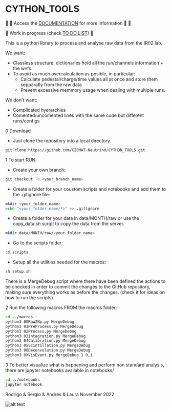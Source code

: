 # CYTHON_TOOLS

:book: :page_with_curl: Access the [DOCUMENTATION](https://github.com/CIEMAT-Neutrino/CYTHON_TOOLS/wiki) for more information :page_with_curl: :book:

:construction:
Work in progress (check [TO DO LIST](https://github.com/CIEMAT-Neutrino/CYTHON_TOOLS/blob/main/To_Do.md))
:construction:

This is a python library to process and analyse raw data from the IR02 lab.

We want:

* Classless structure, dictionaries hold all the run/channels information + the wvfs.
* To avoid as much overcalculation as posible, in particular:
  * Calculate pedestal/charge/time values all at once and store them sepparatly from the raw data
  * Prevent excessive memmory usage when dealing with multiple runs.

We don't want:

* Complicated hyerarchies
* Comented/uncomented lines with the same code but different runs/configs

0 Download

* Just clone the repository into a local directory.

```bash
git clone https://github.com/CIEMAT-Neutrino/CYTHON_TOOLS.git 
```

1 To start RUN:

* Create your own branch:

```bash
git checkout -b <your_branch_name>
```

* Create a folder for your coustom scripts and notebooks and add them to the .gitignore file:

```bash
mkdir <your_folder_name>
echo "<your_folder_name/*>" >> .gitignore
```

* Create a folder for your data in data/MONTH/raw or use the copy_data.sh script to copy the data from the server.

```bash
mkdir data/MONTH/raw/<your_folder_name>
```

* Go to the scripts folder:
  
```bash
cd scripts
```

* Setup all the utilities needed for the macros:

```bash
sh setup.sh 
```

There is a MergeDebug script where there have been defined the actions to be checked in order to commit the changes to the GitHub repository, making sure everything works as before the changes. (check it for ideas on how to run the scripts)

2 Run the following macros FROM the macros folder:

```bash
cd ../macros
python3 00Raw2Np.py MergeDebug
python3 01PreProcess.py MergeDebug 
python3 02Process.py MergeDebug
python3 03Integration.py MergeDebug
python3 04Calibration.py MergeDebug
python3 05Scintillation.py MergeDebug
python3 06Deconvolution.py MergeDebug
python3 0XVisEvent.py MergeDebug 1 0,1
```

3 To better visualize what is happening and perform non standard analysis, there are jupyter notebooks available in notebooks/

```bash
cd ../notebooks
jupyter notebook
```

Rodrigo & Sergio & Andrés & Laura
November 2022

![alt text](https://i.imgflip.com/72cpdl.jpg)